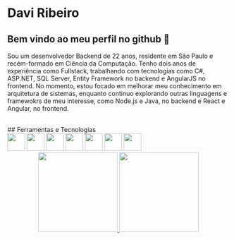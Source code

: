 # Davi Ribeiro  
## Bem vindo ao meu perfil no github 👋
Sou um desenvolvedor Backend de 22 anos, residente em São Paulo e recém-formado em Ciência da Computação. Tenho dois anos de experiência como Fullstack, trabalhando com tecnologias como C#, ASP.NET, SQL Server, Entity Framework no backend e AngularJS no frontend. No momento, estou focado em melhorar meu conhecimento em arquitetura de sistemas, enquanto continuo explorando outras linguagens e framewokrs de meu interesse, como Node.js e Java, no backend e React e Angular, no frontend. 

<br>
## Ferramentas e Tecnologias
<div style="display: inline_block">
  <img loading="lazy" src="https://cdn.jsdelivr.net/gh/devicons/devicon@latest/icons/csharp/csharp-original.svg" width="40" height="40"/>
  <img loading="lazy" src="https://cdn.jsdelivr.net/gh/devicons/devicon@latest/icons/microsoftsqlserver/microsoftsqlserver-original-wordmark.svg" width="40" height="40"/>
  <img loading="lazy" src="https://cdn.jsdelivr.net/gh/devicons/devicon@latest/icons/nodejs/nodejs-original-wordmark.svg" width="40" height="40"/>
  <img loading="lazy" src="https://cdn.jsdelivr.net/gh/devicons/devicon@latest/icons/javascript/javascript-original.svg" width="40" height="40"/>
  <img loading="lazy" src="https://cdn.jsdelivr.net/gh/devicons/devicon@latest/icons/angular/angular-original.svg" width="40" height="40"/>
  <img loading="lazy" src="https://cdn.jsdelivr.net/gh/devicons/devicon@latest/icons/mysql/mysql-original-wordmark.svg" width="40" height="40"/>
  <img loading="lazy" src="https://cdn.jsdelivr.net/gh/devicons/devicon@latest/icons/git/git-original.svg" width="40" height="40"/>
</div>

<div align="center">
  <a href="https://github.com/ribeirodavi04">
  <img loading="lazy" height="180em" src="https://github-readme-stats.vercel.app/api/top-langs/?username=ribeirodavi04&layout=compact&langs_count=7&theme=dracula"/>
  <img loading="lazy" height="180em" src="https://github-readme-stats.vercel.app/api?username=ribeirodavi04&show_icons=true&theme=dracula&include_all_commits=true&count_private=true"/>
</div>
  
<!--
**ribeirodavi04/ribeirodavi04** is a ✨ _special_ ✨ repository because its `README.md` (this file) appears on your GitHub profile.

Here are some ideas to get you started:

- 🔭 I’m currently working on ...
- 🌱 I’m currently learning ...
- 👯 I’m looking to collaborate on ...
- 🤔 I’m looking for help with ...
- 💬 Ask me about ...
- 📫 How to reach me: ...
- 😄 Pronouns: ...
- ⚡ Fun fact: ...
-->
